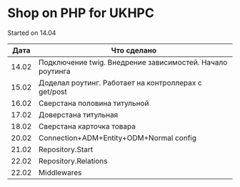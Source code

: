 # Shop on PHP for UKHPC

Started on 14.04

| Дата | Что сделано |
| ----------- | ----------- |
| 14.02  | Подключение twig. Внедрение зависимостей. Начало роутинга |
| 15.02  | Доделал роутинг. Работает на контроллерах с get/post |
| 16.02  | Сверстана половина титульной |
| 17.02  | Доверстана титульная |
| 18.02  | Сверстана карточка товара |
| 20.02  | Connection+ADM+Entity+ODM+Normal config |
| 21.02  | Repository.Start |
| 22.02  | Repository.Relations |
| 22.02  | Middlewares |


